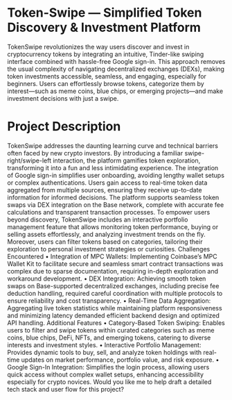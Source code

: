 # Token-Swipe — Simplified Token Discovery & Investment Platform
TokenSwipe revolutionizes the way users discover and invest in cryptocurrency tokens by integrating an intuitive, Tinder-like swiping interface combined with hassle-free Google sign-in. This approach removes the usual complexity of navigating decentralized exchanges (DEXs), making token investments accessible, seamless, and engaging, especially for beginners. Users can effortlessly browse tokens, categorize them by interest—such as meme coins, blue chips, or emerging projects—and make investment decisions with just a swipe.

 # Project Description
TokenSwipe addresses the daunting learning curve and technical barriers often faced by new crypto investors. By introducing a familiar swipe-right/swipe-left interaction, the platform gamifies token exploration, transforming it into a fun and less intimidating experience. The integration of Google sign-in simplifies user onboarding, avoiding lengthy wallet setups or complex authentications.
Users gain access to real-time token data aggregated from multiple sources, ensuring they receive up-to-date information for informed decisions. The platform supports seamless token swaps via DEX integration on the Base network, complete with accurate fee calculations and transparent transaction processes.
To empower users beyond discovery, TokenSwipe includes an interactive portfolio management feature that allows monitoring token performance, buying or selling assets effortlessly, and analyzing investment trends on the fly. Moreover, users can filter tokens based on categories, tailoring their exploration to personal investment strategies or curiosities.
Challenges Encountered
•	Integration of MPC Wallets: Implementing Coinbase’s MPC Wallet Kit to facilitate secure and seamless smart contract transactions was complex due to sparse documentation, requiring in-depth exploration and workaround development.
•	DEX Integration: Achieving smooth token swaps on Base-supported decentralized exchanges, including precise fee deduction handling, required careful coordination with multiple protocols to ensure reliability and cost transparency.
•	Real-Time Data Aggregation: Aggregating live token statistics while maintaining platform responsiveness and minimizing latency demanded efficient backend design and optimized API handling.
Additional Features
•	Category-Based Token Swiping: Enables users to filter and swipe tokens within curated categories such as meme coins, blue chips, DeFi, NFTs, and emerging tokens, catering to diverse interests and investment styles.
•	Interactive Portfolio Management: Provides dynamic tools to buy, sell, and analyze token holdings with real-time updates on market performance, portfolio value, and risk exposure.
•	Google Sign-In Integration: Simplifies the login process, allowing users quick access without complex wallet setups, enhancing accessibility especially for crypto novices.
Would you like me to help draft a detailed tech stack and user flow for this project?

